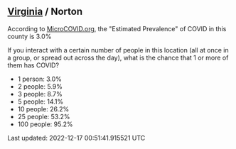
## [Virginia](/united-states/virginia) / Norton

According to [MicroCOVID.org](http://microcovid.org),
the "Estimated Prevalence" of COVID in this county is 3.0%

If you interact with a certain number of people in this location
(all at once in a group, or spread out across the day), what is the chance that
1 or more of them has COVID?

- 1 person: 3.0%
- 2 people: 5.9%
- 3 people: 8.7%
- 5 people: 14.1%
- 10 people: 26.2%
- 25 people: 53.2%
- 100 people: 95.2%

Last updated: 2022-12-17 00:51:41.915521 UTC
